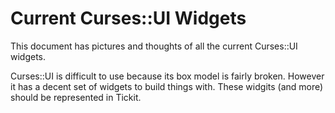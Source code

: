 # Current Curses::UI Widgets

This document has pictures and thoughts of all the current Curses::UI
widgets.

Curses::UI is difficult to use because its box model is fairly
broken. However it has a decent set of widgets to build things with.
These widgits (and more) should be represented in Tickit.

